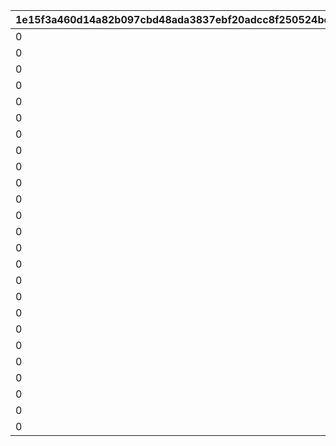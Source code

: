 |1e15f3a460d14a82b097cbd48ada3837ebf20adcc8f250524bcfff010d17c43d|c56bfd8afdf29db24d2bfbf695b9d21a12b7af0fdf895f47a515ade8d3475cd7|f82ec1aa63d4c006b36d7d0deb0b30c35618e34b2ab418c1323af230f0ffb89a|e55e8302d5ade998cea5a3b2c9b0346e62fa09c7447463a35e831e66bfc493a7|77b50e7ed0498250f7374ada5fe320fbbc37c766a10b195368561fe5bd65b4db|00ab00a6379d7b8d959b18c01f5f46c68f2760a02b08bc0c29847ef499ba3ea4|398a26515b037df1f73243744a660e5eecef926d41d89ff9ac1a12968777c15f|8795187881dbdcb650d2fee6d697ba65473d793c5feba6af70e4c220be68765c|95d24294b122af892b696911f7403377763e60a9bf51d12fca463b4c3a78d47e|0429200a364157841ebcc8ca7632ba8129af7da982f901c4fdcf807e3d6d5195|ce690b257d98f633c8a78645f9807006ec2afee1be8bf2a10cf3e012014861e0|d8d503b0b52fb9832dc0f3e972a88f1b7bb2a3c6da20ac2d304d014eb241088f|2981d681df7228809a9c79b6a6b45219170f5c0356a2103457c2ff8b3392763d|9fbbf24831d049e68839a18cb5ba8043e4c01cde1c6087d9819d23502ec30082|2b2e46602c5ebbb2819477d3e9aedbea8ca2d58a6651b053308d0f3ce1371c70|b11f7d3dc8346a5b0027bab3c613a6037ec91c814afcd9573be58c6947aad5ad|
| --- | --- | --- | --- | --- | --- | --- | --- | --- | --- | --- | --- | --- | --- | --- | --- |
|0|0|0|140000|8|110001|4|0|0|0|0|1|0|0|91002|30|
|0|0|0|140000|8|110002|4|0|0|0|0|1|0|0|91002|30|
|0|0|0|140000|8|110003|4|0|0|0|0|1|0|0|91002|30|
|0|0|0|140000|8|110004|4|0|0|0|0|1|0|0|91002|30|
|0|0|0|140000|8|110005|4|0|0|0|0|1|0|0|91002|30|
|0|0|0|140000|8|120001|4|0|0|0|0|1|0|0|91002|30|
|0|0|0|140000|8|120002|4|0|0|0|0|1|0|0|91002|30|
|0|0|0|140000|8|120003|4|0|0|0|0|1|0|0|91002|30|
|0|0|0|140000|8|120004|4|0|0|0|0|1|0|0|91002|30|
|0|0|0|140000|8|120005|4|0|0|0|0|1|0|0|91002|30|
|0|0|0|140000|8|130001|4|0|0|0|0|1|0|0|91002|30|
|0|0|0|140000|8|130002|4|0|0|0|0|1|0|0|91002|30|
|0|0|0|140000|8|130003|4|0|0|0|0|1|0|0|91002|30|
|0|0|0|140000|8|130004|4|0|0|0|0|1|0|0|91002|30|
|0|0|0|140000|8|130005|4|0|0|0|0|1|0|0|91002|30|
|0|0|0|140000|8|140001|4|0|0|0|0|1|0|0|91002|30|
|0|0|0|140000|8|140002|4|0|0|0|0|1|0|0|91002|30|
|0|0|0|140000|8|140003|4|0|0|0|0|1|0|0|91002|30|
|0|0|0|140000|8|140004|4|0|0|0|0|1|0|0|91002|30|
|0|0|0|140000|8|140005|4|0|0|0|0|1|0|0|91002|30|
|0|0|0|140000|8|150001|4|0|0|0|0|1|0|0|91002|30|
|0|0|0|140000|8|150002|4|0|0|0|0|1|0|0|91002|30|
|0|0|0|140000|8|150003|4|0|0|0|0|1|0|0|91002|30|
|0|0|0|140000|8|150004|4|0|0|0|0|1|0|0|91002|30|
|0|0|0|140000|8|150005|4|0|0|0|0|1|0|0|91002|30|